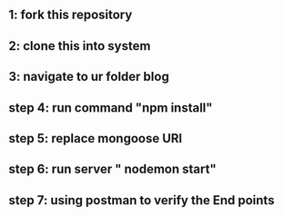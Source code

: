 ## 1: fork this repository
## 2: clone this into system
## 3: navigate to ur folder blog
## step 4: run command "npm install" 
## step 5: replace mongoose URl
## step 6: run server " nodemon start"
## step 7: using postman to verify the End points
